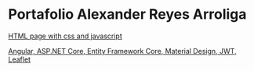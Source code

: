 # Portafolio Alexander Reyes Arroliga



[HTML page with css and javascript](https://github.com/AlexanderReyesArroliga/Portafolio/tree/main/Html-css-javascript_project)

[Angular, ASP.NET Core, Entity Framework Core, Material Design, JWT, Leaflet](https://github.com/AlexanderReyesArroliga/Angular-net)


